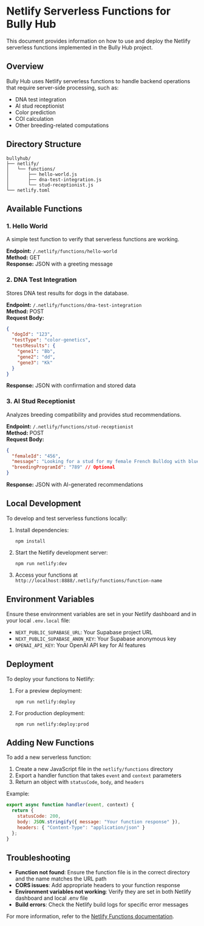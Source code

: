 # Netlify Serverless Functions for Bully Hub

This document provides information on how to use and deploy the Netlify serverless functions implemented in the Bully Hub project.

## Overview

Bully Hub uses Netlify serverless functions to handle backend operations that require server-side processing, such as:

- DNA test integration
- AI stud receptionist
- Color prediction
- COI calculation
- Other breeding-related computations

## Directory Structure

```
bullyhub/
├── netlify/
│   └── functions/
│       ├── hello-world.js
│       ├── dna-test-integration.js
│       └── stud-receptionist.js
└── netlify.toml
```

## Available Functions

### 1. Hello World

A simple test function to verify that serverless functions are working.

**Endpoint:** `/.netlify/functions/hello-world`  
**Method:** GET  
**Response:** JSON with a greeting message

### 2. DNA Test Integration

Stores DNA test results for dogs in the database.

**Endpoint:** `/.netlify/functions/dna-test-integration`  
**Method:** POST  
**Request Body:**
```json
{
  "dogId": "123",
  "testType": "color-genetics",
  "testResults": {
    "gene1": "Bb",
    "gene2": "dd",
    "gene3": "Kk"
  }
}
```
**Response:** JSON with confirmation and stored data

### 3. AI Stud Receptionist

Analyzes breeding compatibility and provides stud recommendations.

**Endpoint:** `/.netlify/functions/stud-receptionist`  
**Method:** POST  
**Request Body:**
```json
{
  "femaleId": "456",
  "message": "Looking for a stud for my female French Bulldog with blue coat",
  "breedingProgramId": "789" // Optional
}
```
**Response:** JSON with AI-generated recommendations

## Local Development

To develop and test serverless functions locally:

1. Install dependencies:
   ```
   npm install
   ```

2. Start the Netlify development server:
   ```
   npm run netlify:dev
   ```

3. Access your functions at `http://localhost:8888/.netlify/functions/function-name`

## Environment Variables

Ensure these environment variables are set in your Netlify dashboard and in your local `.env.local` file:

- `NEXT_PUBLIC_SUPABASE_URL`: Your Supabase project URL
- `NEXT_PUBLIC_SUPABASE_ANON_KEY`: Your Supabase anonymous key
- `OPENAI_API_KEY`: Your OpenAI API key for AI features

## Deployment

To deploy your functions to Netlify:

1. For a preview deployment:
   ```
   npm run netlify:deploy
   ```

2. For production deployment:
   ```
   npm run netlify:deploy:prod
   ```

## Adding New Functions

To add a new serverless function:

1. Create a new JavaScript file in the `netlify/functions` directory
2. Export a handler function that takes `event` and `context` parameters
3. Return an object with `statusCode`, `body`, and `headers`

Example:
```javascript
export async function handler(event, context) {
  return {
    statusCode: 200,
    body: JSON.stringify({ message: "Your function response" }),
    headers: { "Content-Type": "application/json" }
  };
}
```

## Troubleshooting

- **Function not found**: Ensure the function file is in the correct directory and the name matches the URL path
- **CORS issues**: Add appropriate headers to your function response
- **Environment variables not working**: Verify they are set in both Netlify dashboard and local .env file
- **Build errors**: Check the Netlify build logs for specific error messages

For more information, refer to the [Netlify Functions documentation](https://docs.netlify.com/functions/overview/).
